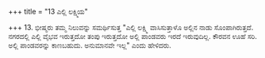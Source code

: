 +++
title = "13 ಎಲ್ಲಿ ಲಕ್ಷ್ಮಿಯ"

+++
13. ಭೀಷ್ಮರು ತಮ್ಮ ನಿಲುವನ್ನು ಸಮರ್ಥಿಸುತ್ತ "ಎಲ್ಲಿ ಲಕ್ಷ್ಮಿ ವಾಸಿಸುತ್ತಾಳೊ ಅಲ್ಲಿನ ನಾಡು ಸೊಂಪಾಗಿರುತ್ತದೆ. ನಗರದಲ್ಲಿ ಎಲ್ಲಿ ವೈಭವ ಇರುತ್ತದೋ ತಂಪು ಇರುತ್ತದೋ ಅಲ್ಲಿ ಪಾಂಡವರು ಇರದೆ ಇರುವುದಿಲ್ಲ. ಕೌರವನ ಊಹೆ ಸರಿ. ಅಲ್ಲಿ ಪಾಂಡವರನ್ನು ಕಾಣಬಹುದು. ಅನುಮಾನವೇ ಇಲ್ಲ" ಎಂದು ಹೇಳಿದರು.